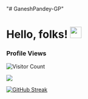 "# GaneshPandey-GP" 

# Hello, folks! <img src="https://raw.githubusercontent.com/GaneshPandey-GP/master/wave.gif" width="30px">

### Profile Views
![Visitor Count](https://profile-counter.glitch.me/{GaneshPandey-GP}/count.svg)


<img align="center" src="https://github-readme-stats.vercel.app/api/top-langs/?username=GaneshPandey&theme=highcontrast" />





[![GitHub Streak](https://github-readme-streak-stats.herokuapp.com/?user=GaneshPandey-GP&theme=highcontrast)](https://github.com/GaneshPandey-GP/github-readme-streak-stats)
